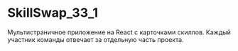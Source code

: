 # SkillSwap_33_1

Мультистраничное приложение на React с карточками скиллов. Каждый участник команды отвечает за отдельную часть проекта.
